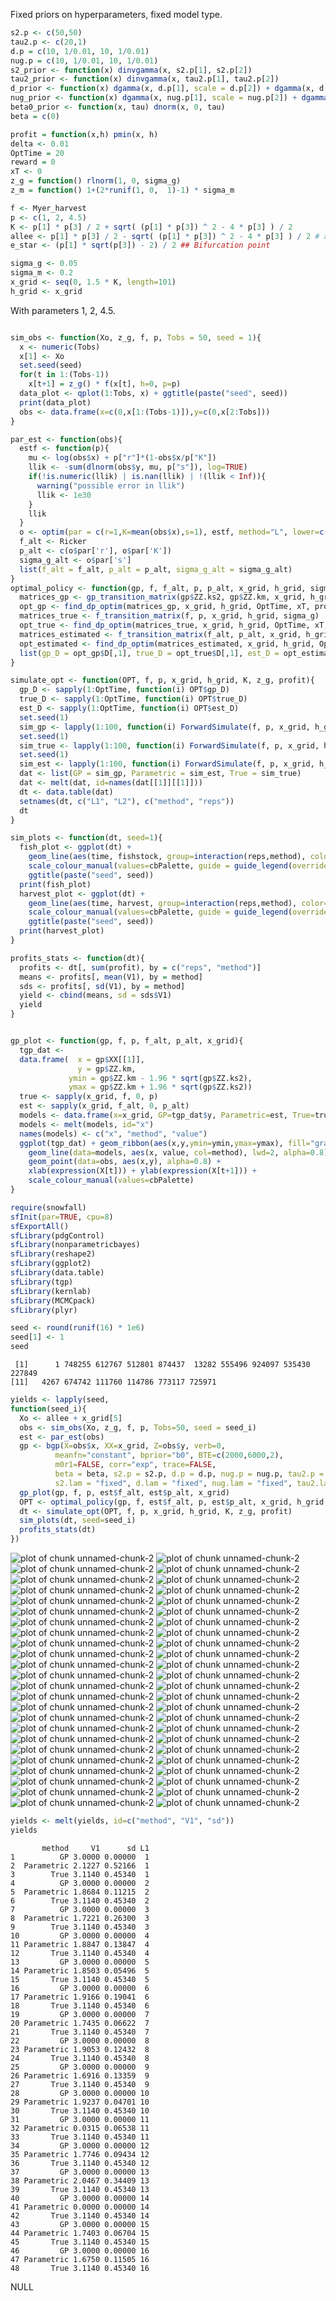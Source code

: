 









Fixed priors on hyperparameters, fixed model type.


```r
s2.p <- c(50,50)
tau2.p <- c(20,1)
d.p = c(10, 1/0.01, 10, 1/0.01)
nug.p = c(10, 1/0.01, 10, 1/0.01)
s2_prior <- function(x) dinvgamma(x, s2.p[1], s2.p[2])
tau2_prior <- function(x) dinvgamma(x, tau2.p[1], tau2.p[2])
d_prior <- function(x) dgamma(x, d.p[1], scale = d.p[2]) + dgamma(x, d.p[3], scale = d.p[4])
nug_prior <- function(x) dgamma(x, nug.p[1], scale = nug.p[2]) + dgamma(x, nug.p[3], scale = nug.p[4])
beta0_prior <- function(x, tau) dnorm(x, 0, tau)
beta = c(0)
```



```r
profit = function(x,h) pmin(x, h)
delta <- 0.01
OptTime = 20
reward = 0
xT <- 0
z_g = function() rlnorm(1, 0, sigma_g)
z_m = function() 1+(2*runif(1, 0,  1)-1) * sigma_m
```




```r
f <- Myer_harvest
p <- c(1, 2, 4.5) 
K <- p[1] * p[3] / 2 + sqrt( (p[1] * p[3]) ^ 2 - 4 * p[3] ) / 2
allee <- p[1] * p[3] / 2 - sqrt( (p[1] * p[3]) ^ 2 - 4 * p[3] ) / 2 # allee threshold
e_star <- (p[1] * sqrt(p[3]) - 2) / 2 ## Bifurcation point 
```




```r
sigma_g <- 0.05
sigma_m <- 0.2
x_grid <- seq(0, 1.5 * K, length=101)
h_grid <- x_grid
```


With parameters 1, 2, 4.5. 


```r

sim_obs <- function(Xo, z_g, f, p, Tobs = 50, seed = 1){
  x <- numeric(Tobs)
  x[1] <- Xo
  set.seed(seed)
  for(t in 1:(Tobs-1))
    x[t+1] = z_g() * f(x[t], h=0, p=p)
  data_plot <- qplot(1:Tobs, x) + ggtitle(paste("seed", seed))
  print(data_plot)
  obs <- data.frame(x=c(0,x[1:(Tobs-1)]),y=c(0,x[2:Tobs]))
}

par_est <- function(obs){
  estf <- function(p){
    mu <- log(obs$x) + p["r"]*(1-obs$x/p["K"])
    llik <- -sum(dlnorm(obs$y, mu, p["s"]), log=TRUE)
    if(!is.numeric(llik) | is.nan(llik) | !(llik < Inf)){
      warning("possible error in llik")
      llik <- 1e30
    }
    llik
  }
  o <- optim(par = c(r=1,K=mean(obs$x),s=1), estf, method="L", lower=c(1e-3,1e-3,1e-3))
  f_alt <- Ricker
  p_alt <- c(o$par['r'], o$par['K'])
  sigma_g_alt <- o$par['s']
  list(f_alt = f_alt, p_alt = p_alt, sigma_g_alt = sigma_g_alt)
}
optimal_policy <- function(gp, f, f_alt, p, p_alt, x_grid, h_grid, sigma_g, sigma_g_alt, delta, xT, profit, reward, OptTime){
  matrices_gp <- gp_transition_matrix(gp$ZZ.ks2, gp$ZZ.km, x_grid, h_grid)
  opt_gp <- find_dp_optim(matrices_gp, x_grid, h_grid, OptTime, xT, profit, delta, reward=reward)
  matrices_true <- f_transition_matrix(f, p, x_grid, h_grid, sigma_g)
  opt_true <- find_dp_optim(matrices_true, x_grid, h_grid, OptTime, xT, profit, delta=delta, reward = reward)
  matrices_estimated <- f_transition_matrix(f_alt, p_alt, x_grid, h_grid, sigma_g_alt)
  opt_estimated <- find_dp_optim(matrices_estimated, x_grid, h_grid, OptTime, xT, profit, delta=delta, reward = reward)
  list(gp_D = opt_gp$D[,1], true_D = opt_true$D[,1], est_D = opt_estimated$D[,1])
}

simulate_opt <- function(OPT, f, p, x_grid, h_grid, K, z_g, profit){
  gp_D <- sapply(1:OptTime, function(i) OPT$gp_D)
  true_D <- sapply(1:OptTime, function(i) OPT$true_D)
  est_D <- sapply(1:OptTime, function(i) OPT$est_D)
  set.seed(1)
  sim_gp <- lapply(1:100, function(i) ForwardSimulate(f, p, x_grid, h_grid, K, gp_D, z_g, profit=profit))
  set.seed(1)
  sim_true <- lapply(1:100, function(i) ForwardSimulate(f, p, x_grid, h_grid, K, true_D, z_g, profit=profit))
  set.seed(1)
  sim_est <- lapply(1:100, function(i) ForwardSimulate(f, p, x_grid, h_grid, K, est_D, z_g, profit=profit))
  dat <- list(GP = sim_gp, Parametric = sim_est, True = sim_true)
  dat <- melt(dat, id=names(dat[[1]][[1]]))
  dt <- data.table(dat)
  setnames(dt, c("L1", "L2"), c("method", "reps")) 
  dt
}

sim_plots <- function(dt, seed=1){
  fish_plot <- ggplot(dt) + 
    geom_line(aes(time, fishstock, group=interaction(reps,method), color=method), alpha=.1) +
    scale_colour_manual(values=cbPalette, guide = guide_legend(override.aes = list(alpha = 1)))+
    ggtitle(paste("seed", seed))
  print(fish_plot)
  harvest_plot <- ggplot(dt) +
    geom_line(aes(time, harvest, group=interaction(reps,method), color=method), alpha=.1) +
    scale_colour_manual(values=cbPalette, guide = guide_legend(override.aes = list(alpha = 1))) +
    ggtitle(paste("seed", seed))
  print(harvest_plot)
}

profits_stats <- function(dt){
  profits <- dt[, sum(profit), by = c("reps", "method")]
  means <- profits[, mean(V1), by = method]
  sds <- profits[, sd(V1), by = method]
  yield <- cbind(means, sd = sds$V1)
  yield
}


gp_plot <- function(gp, f, p, f_alt, p_alt, x_grid){
  tgp_dat <- 
  data.frame(  x = gp$XX[[1]], 
               y = gp$ZZ.km, 
             ymin = gp$ZZ.km - 1.96 * sqrt(gp$ZZ.ks2), 
             ymax = gp$ZZ.km + 1.96 * sqrt(gp$ZZ.ks2))
  true <- sapply(x_grid, f, 0, p)
  est <- sapply(x_grid, f_alt, 0, p_alt)
  models <- data.frame(x=x_grid, GP=tgp_dat$y, Parametric=est, True=true)
  models <- melt(models, id="x")
  names(models) <- c("x", "method", "value")
  ggplot(tgp_dat) + geom_ribbon(aes(x,y,ymin=ymin,ymax=ymax), fill="gray80") +
    geom_line(data=models, aes(x, value, col=method), lwd=2, alpha=0.8) + 
    geom_point(data=obs, aes(x,y), alpha=0.8) + 
    xlab(expression(X[t])) + ylab(expression(X[t+1])) +
    scale_colour_manual(values=cbPalette)
}
```







```r
require(snowfall)
sfInit(par=TRUE, cpu=8)
sfExportAll()
sfLibrary(pdgControl)
sfLibrary(nonparametricbayes)
sfLibrary(reshape2)
sfLibrary(ggplot2)
sfLibrary(data.table)
sfLibrary(tgp)
sfLibrary(kernlab)
sfLibrary(MCMCpack)
sfLibrary(plyr)
```




```r
seed <- round(runif(16) * 1e6)
seed[1] <- 1
seed
```

```
 [1]      1 748255 612767 512801 874437  13282 555496 924097 535430 227849
[11]   4267 674742 111760 114786 773117 725971
```

```r
yields <- lapply(seed, 
function(seed_i){
  Xo <- allee + x_grid[5]
  obs <- sim_obs(Xo, z_g, f, p, Tobs=50, seed = seed_i)
  est <- par_est(obs)
  gp <- bgp(X=obs$x, XX=x_grid, Z=obs$y, verb=0,
          meanfn="constant", bprior="b0", BTE=c(2000,6000,2),
          m0r1=FALSE, corr="exp", trace=FALSE, 
          beta = beta, s2.p = s2.p, d.p = d.p, nug.p = nug.p, tau2.p = tau2.p,
          s2.lam = "fixed", d.lam = "fixed", nug.lam = "fixed", tau2.lam = "fixed")      
  gp_plot(gp, f, p, est$f_alt, est$p_alt, x_grid)
  OPT <- optimal_policy(gp, f, est$f_alt, p, est$p_alt, x_grid, h_grid, sigma_g, est$sigma_g_alt, delta, xT, profit, reward, OptTime)
  dt <- simulate_opt(OPT, f, p, x_grid, h_grid, K, z_g, profit)
  sim_plots(dt, seed=seed_i)
  profits_stats(dt)
})
```

![plot of chunk unnamed-chunk-2](http://carlboettiger.info/assets/figures/2012-12-20-16-51-12-61aeba3dd0-unnamed-chunk-21.png) ![plot of chunk unnamed-chunk-2](http://carlboettiger.info/assets/figures/2012-12-20-16-51-12-61aeba3dd0-unnamed-chunk-22.png) ![plot of chunk unnamed-chunk-2](http://carlboettiger.info/assets/figures/2012-12-20-16-51-13-61aeba3dd0-unnamed-chunk-23.png) ![plot of chunk unnamed-chunk-2](http://carlboettiger.info/assets/figures/2012-12-20-16-51-14-61aeba3dd0-unnamed-chunk-24.png) ![plot of chunk unnamed-chunk-2](http://carlboettiger.info/assets/figures/2012-12-20-16-51-15-61aeba3dd0-unnamed-chunk-25.png) ![plot of chunk unnamed-chunk-2](http://carlboettiger.info/assets/figures/2012-12-20-16-51-16-61aeba3dd0-unnamed-chunk-26.png) ![plot of chunk unnamed-chunk-2](http://carlboettiger.info/assets/figures/2012-12-20-16-51-16-61aeba3dd0-unnamed-chunk-27.png) ![plot of chunk unnamed-chunk-2](http://carlboettiger.info/assets/figures/2012-12-20-16-51-17-61aeba3dd0-unnamed-chunk-28.png) ![plot of chunk unnamed-chunk-2](http://carlboettiger.info/assets/figures/2012-12-20-16-51-18-61aeba3dd0-unnamed-chunk-29.png) ![plot of chunk unnamed-chunk-2](http://carlboettiger.info/assets/figures/2012-12-20-16-51-19-61aeba3dd0-unnamed-chunk-210.png) ![plot of chunk unnamed-chunk-2](http://carlboettiger.info/assets/figures/2012-12-20-16-51-19-61aeba3dd0-unnamed-chunk-211.png) ![plot of chunk unnamed-chunk-2](http://carlboettiger.info/assets/figures/2012-12-20-16-51-20-61aeba3dd0-unnamed-chunk-212.png) ![plot of chunk unnamed-chunk-2](http://carlboettiger.info/assets/figures/2012-12-20-16-51-21-61aeba3dd0-unnamed-chunk-213.png) ![plot of chunk unnamed-chunk-2](http://carlboettiger.info/assets/figures/2012-12-20-16-51-27-61aeba3dd0-unnamed-chunk-214.png) ![plot of chunk unnamed-chunk-2](http://carlboettiger.info/assets/figures/2012-12-20-16-51-27-61aeba3dd0-unnamed-chunk-215.png) ![plot of chunk unnamed-chunk-2](http://carlboettiger.info/assets/figures/2012-12-20-16-51-28-61aeba3dd0-unnamed-chunk-216.png) ![plot of chunk unnamed-chunk-2](http://carlboettiger.info/assets/figures/2012-12-20-16-51-29-61aeba3dd0-unnamed-chunk-217.png) ![plot of chunk unnamed-chunk-2](http://carlboettiger.info/assets/figures/2012-12-20-16-51-30-61aeba3dd0-unnamed-chunk-218.png) ![plot of chunk unnamed-chunk-2](http://carlboettiger.info/assets/figures/2012-12-20-16-51-30-61aeba3dd0-unnamed-chunk-219.png) ![plot of chunk unnamed-chunk-2](http://carlboettiger.info/assets/figures/2012-12-20-16-51-31-61aeba3dd0-unnamed-chunk-220.png) ![plot of chunk unnamed-chunk-2](http://carlboettiger.info/assets/figures/2012-12-20-16-51-32-61aeba3dd0-unnamed-chunk-221.png) ![plot of chunk unnamed-chunk-2](http://carlboettiger.info/assets/figures/2012-12-20-16-51-33-61aeba3dd0-unnamed-chunk-222.png) ![plot of chunk unnamed-chunk-2](http://carlboettiger.info/assets/figures/2012-12-20-16-51-33-61aeba3dd0-unnamed-chunk-223.png) ![plot of chunk unnamed-chunk-2](http://carlboettiger.info/assets/figures/2012-12-20-16-51-34-61aeba3dd0-unnamed-chunk-224.png) ![plot of chunk unnamed-chunk-2](http://carlboettiger.info/assets/figures/2012-12-20-16-51-35-61aeba3dd0-unnamed-chunk-225.png) ![plot of chunk unnamed-chunk-2](http://carlboettiger.info/assets/figures/2012-12-20-16-51-41-61aeba3dd0-unnamed-chunk-226.png) ![plot of chunk unnamed-chunk-2](http://carlboettiger.info/assets/figures/2012-12-20-16-51-42-61aeba3dd0-unnamed-chunk-227.png) ![plot of chunk unnamed-chunk-2](http://carlboettiger.info/assets/figures/2012-12-20-16-51-42-61aeba3dd0-unnamed-chunk-228.png) ![plot of chunk unnamed-chunk-2](http://carlboettiger.info/assets/figures/2012-12-20-16-51-43-61aeba3dd0-unnamed-chunk-229.png) ![plot of chunk unnamed-chunk-2](http://carlboettiger.info/assets/figures/2012-12-20-16-51-44-61aeba3dd0-unnamed-chunk-230.png) ![plot of chunk unnamed-chunk-2](http://carlboettiger.info/assets/figures/2012-12-20-16-51-44-61aeba3dd0-unnamed-chunk-231.png) ![plot of chunk unnamed-chunk-2](http://carlboettiger.info/assets/figures/2012-12-20-16-51-45-61aeba3dd0-unnamed-chunk-232.png) ![plot of chunk unnamed-chunk-2](http://carlboettiger.info/assets/figures/2012-12-20-16-51-46-61aeba3dd0-unnamed-chunk-233.png) ![plot of chunk unnamed-chunk-2](http://carlboettiger.info/assets/figures/2012-12-20-16-51-47-61aeba3dd0-unnamed-chunk-234.png) ![plot of chunk unnamed-chunk-2](http://carlboettiger.info/assets/figures/2012-12-20-16-51-47-61aeba3dd0-unnamed-chunk-235.png) ![plot of chunk unnamed-chunk-2](http://carlboettiger.info/assets/figures/2012-12-20-16-51-48-61aeba3dd0-unnamed-chunk-236.png) ![plot of chunk unnamed-chunk-2](http://carlboettiger.info/assets/figures/2012-12-20-16-51-49-61aeba3dd0-unnamed-chunk-237.png) ![plot of chunk unnamed-chunk-2](http://carlboettiger.info/assets/figures/2012-12-20-16-51-50-61aeba3dd0-unnamed-chunk-238.png) ![plot of chunk unnamed-chunk-2](http://carlboettiger.info/assets/figures/2012-12-20-16-51-51-61aeba3dd0-unnamed-chunk-239.png) ![plot of chunk unnamed-chunk-2](http://carlboettiger.info/assets/figures/2012-12-20-16-51-51-61aeba3dd0-unnamed-chunk-240.png) ![plot of chunk unnamed-chunk-2](http://carlboettiger.info/assets/figures/2012-12-20-16-51-57-61aeba3dd0-unnamed-chunk-241.png) ![plot of chunk unnamed-chunk-2](http://carlboettiger.info/assets/figures/2012-12-20-16-51-58-61aeba3dd0-unnamed-chunk-242.png) ![plot of chunk unnamed-chunk-2](http://carlboettiger.info/assets/figures/2012-12-20-16-51-58-61aeba3dd0-unnamed-chunk-243.png) ![plot of chunk unnamed-chunk-2](http://carlboettiger.info/assets/figures/2012-12-20-16-51-59-61aeba3dd0-unnamed-chunk-244.png) ![plot of chunk unnamed-chunk-2](http://carlboettiger.info/assets/figures/2012-12-20-16-52-00-61aeba3dd0-unnamed-chunk-245.png) ![plot of chunk unnamed-chunk-2](http://carlboettiger.info/assets/figures/2012-12-20-16-52-01-61aeba3dd0-unnamed-chunk-246.png) ![plot of chunk unnamed-chunk-2](http://carlboettiger.info/assets/figures/2012-12-20-16-52-01-61aeba3dd0-unnamed-chunk-247.png) ![plot of chunk unnamed-chunk-2](http://carlboettiger.info/assets/figures/2012-12-20-16-52-02-61aeba3dd0-unnamed-chunk-248.png) 



```r
yields <- melt(yields, id=c("method", "V1", "sd"))
yields         
```

```
       method     V1      sd L1
1          GP 3.0000 0.00000  1
2  Parametric 2.1227 0.52166  1
3        True 3.1140 0.45340  1
4          GP 3.0000 0.00000  2
5  Parametric 1.8684 0.11215  2
6        True 3.1140 0.45340  2
7          GP 3.0000 0.00000  3
8  Parametric 1.7221 0.26300  3
9        True 3.1140 0.45340  3
10         GP 3.0000 0.00000  4
11 Parametric 1.8847 0.13847  4
12       True 3.1140 0.45340  4
13         GP 3.0000 0.00000  5
14 Parametric 1.8503 0.05496  5
15       True 3.1140 0.45340  5
16         GP 3.0000 0.00000  6
17 Parametric 1.9166 0.19041  6
18       True 3.1140 0.45340  6
19         GP 3.0000 0.00000  7
20 Parametric 1.7435 0.06622  7
21       True 3.1140 0.45340  7
22         GP 3.0000 0.00000  8
23 Parametric 1.9053 0.12432  8
24       True 3.1140 0.45340  8
25         GP 3.0000 0.00000  9
26 Parametric 1.6916 0.13359  9
27       True 3.1140 0.45340  9
28         GP 3.0000 0.00000 10
29 Parametric 1.9237 0.04701 10
30       True 3.1140 0.45340 10
31         GP 3.0000 0.00000 11
32 Parametric 0.0315 0.06538 11
33       True 3.1140 0.45340 11
34         GP 3.0000 0.00000 12
35 Parametric 1.7746 0.09434 12
36       True 3.1140 0.45340 12
37         GP 3.0000 0.00000 13
38 Parametric 2.0467 0.34409 13
39       True 3.1140 0.45340 13
40         GP 3.0000 0.00000 14
41 Parametric 0.0000 0.00000 14
42       True 3.1140 0.45340 14
43         GP 3.0000 0.00000 15
44 Parametric 1.7403 0.06704 15
45       True 3.1140 0.45340 15
46         GP 3.0000 0.00000 16
47 Parametric 1.6750 0.11505 16
48       True 3.1140 0.45340 16
```




NULL

